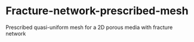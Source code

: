 # Fracture-network-prescribed-mesh
Prescribed quasi-uniform mesh for a 2D porous media with fracture network 
